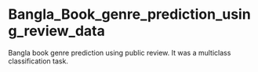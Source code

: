 # Bangla_Book_genre_prediction_using_review_data
Bangla book genre prediction using public review. It was a multiclass classification task.
